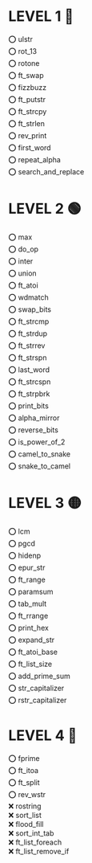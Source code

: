 # LEVEL 1 🔵

⭕ ulstr   
⭕ rot_13   
⭕ rotone   
⭕ ft_swap   
⭕ fizzbuzz   
⭕ ft_putstr   
⭕ ft_strcpy   
⭕ ft_strlen   
⭕ rev_print   
⭕ first_word   
⭕ repeat_alpha   
⭕ search_and_replace   

# LEVEL 2 🟢

⭕ max   
⭕ do_op   
⭕ inter   
⭕ union   
⭕ ft_atoi   
⭕ wdmatch   
⭕ swap_bits   
⭕ ft_strcmp   
⭕ ft_strdup   
⭕ ft_strrev   
⭕ ft_strspn   
⭕ last_word   
⭕ ft_strcspn   
⭕ ft_strpbrk   
⭕ print_bits   
⭕ alpha_mirror   
⭕ reverse_bits   
⭕ is_power_of_2   
⭕ camel_to_snake   
⭕ snake_to_camel   

# LEVEL 3 🟡

⭕ lcm   
⭕ pgcd   
⭕ hidenp   
⭕ epur_str   
⭕ ft_range   
⭕ paramsum   
⭕ tab_mult   
⭕ ft_rrange   
⭕ print_hex   
⭕ expand_str   
⭕ ft_atoi_base   
⭕ ft_list_size   
⭕ add_prime_sum   
⭕ str_capitalizer   
⭕ rstr_capitalizer   

# LEVEL 4 🔴

⭕ fprime   
⭕ ft_itoa   
⭕ ft_split   
⭕ rev_wstr   
❌ rostring   
❌ sort_list   
❌ flood_fill   
❌ sort_int_tab   
❌ ft_list_foreach   
❌ ft_list_remove_if   
